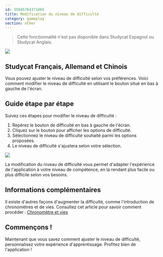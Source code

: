 ```yaml
---
id: 35685764371865
title: Modification du niveau de difficulté
category: gameplay
section: other
---
```

> Cette fonctionnalité n'est pas disponible dans Studycat Espagnol ou Studycat Anglais.

![](https://help.studycat.com/hc/article_attachments/35685764333977)

## Studycat Français, Allemand et Chinois

Vous pouvez ajuster le niveau de difficulté selon vos préférences. Voici comment modifier le niveau de difficulté en utilisant le bouton situé en bas à gauche de l'écran.

## Guide étape par étape

Suivez ces étapes pour modifier le niveau de difficulté :

1. Repérez le bouton de difficulté en bas à gauche de l'écran.
2. Cliquez sur le bouton pour afficher les options de difficulté.
3. Sélectionnez le niveau de difficulté souhaité parmi les options proposées.
4. Le niveau de difficulté s'ajustera selon votre sélection.

![](https://help.studycat.com/hc/article_attachments/35685764338201)

La modification du niveau de difficulté vous permet d'adapter l'expérience de l'application à votre niveau de compétence, en la rendant plus facile ou plus difficile selon vos besoins.

## Informations complémentaires 

Il existe d'autres façons d'augmenter la difficulté, comme l'introduction de chronomètres et de vies. Consultez cet article pour savoir comment procéder : [Chronomètre et vies](https://help.studycat.com/hc/en-us/articles/27187476326297)

## Commençons !

Maintenant que vous savez comment ajuster le niveau de difficulté, personnalisez votre expérience d'apprentissage. Profitez bien de l'application !

